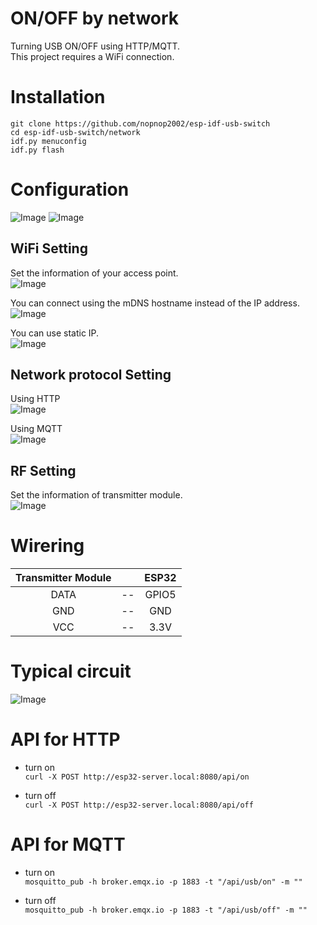 # ON/OFF by network
Turning USB ON/OFF using HTTP/MQTT.   
This project requires a WiFi connection.   

# Installation
```
git clone https://github.com/nopnop2002/esp-idf-usb-switch
cd esp-idf-usb-switch/network
idf.py menuconfig
idf.py flash
```

# Configuration
![Image](https://github.com/user-attachments/assets/b158b4a6-d93c-4f16-9a8b-8a730bf7f045)
![Image](https://github.com/user-attachments/assets/a089a1d9-6513-4f3e-a4b2-73492b3cf229)

## WiFi Setting   
Set the information of your access point.   
![Image](https://github.com/user-attachments/assets/6eab8920-0677-41bf-b817-9f870185ba4b)

You can connect using the mDNS hostname instead of the IP address.   
![Image](https://github.com/user-attachments/assets/b98ff986-9b92-407f-a790-a55865249930)

You can use static IP.   
![Image](https://github.com/user-attachments/assets/87a5935d-c0d8-4337-9f33-205907574472)

## Network protocol Setting
Using HTTP   
![Image](https://github.com/user-attachments/assets/92db655f-2fcc-4fb2-9e0e-267cd99e0452)

Using MQTT   
![Image](https://github.com/user-attachments/assets/bb8a0ec5-49d3-4f2b-8617-451d436208b4)

## RF Setting   
Set the information of transmitter module.   
![Image](https://github.com/user-attachments/assets/ce2a2fed-7393-439e-a2d9-353a8e538712)

# Wirering
|Transmitter Module||ESP32|
|:-:|:-:|:-:|
|DATA|--|GPIO5|
|GND|--|GND|
|VCC|--|3.3V|

# Typical circuit
![Image](https://github.com/user-attachments/assets/e784ee89-77f6-41f4-a515-87160c520f98)


# API for HTTP

- turn on   
```curl -X POST http://esp32-server.local:8080/api/on```

- turn off   
```curl -X POST http://esp32-server.local:8080/api/off```



# API for MQTT

- turn on   
```mosquitto_pub -h broker.emqx.io -p 1883 -t "/api/usb/on" -m ""```

- turn off   
```mosquitto_pub -h broker.emqx.io -p 1883 -t "/api/usb/off" -m ""```

